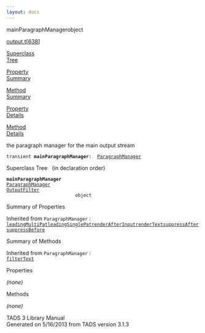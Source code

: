 ```yaml
---
layout: docs
---
```

<span class="title">mainParagraphManager</span><span class="type">object</span>

[output.t](../file/output.t.html)\[[638](../source/output.t.html#638)\]

[Superclass  
Tree](#_SuperClassTree_)

[Property  
Summary](#_PropSummary_)

[Method  
Summary](#_MethodSummary_)

[Property  
Details](#_Properties_)

[Method  
Details](#_Methods_)

<div class="fdesc">

the paragraph manager for the main output stream

`transient `**`mainParagraphManager`**` :   `[`ParagraphManager`](../object/ParagraphManager.html)

</div>

<span id="_SuperClassTree_"></span>

<div class="mjhd">

<span class="hdln">Superclass Tree</span>   (in declaration order)

</div>

**`mainParagraphManager`**  
[`ParagraphManager`](../object/ParagraphManager.html)  
[`OutputFilter`](../object/OutputFilter.html)  
`                         object`  
<span id="_PropSummary_"></span>

<div class="mjhd">

<span class="hdln">Summary of Properties</span>  

</div>



Inherited from `ParagraphManager` :  
[`leadingMultiPat`](../object/ParagraphManager.html#leadingMultiPat)[`leadingSinglePat`](../object/ParagraphManager.html#leadingSinglePat)[`renderAfterInput`](../object/ParagraphManager.html#renderAfterInput)[`renderText`](../object/ParagraphManager.html#renderText)[`suppressAfter`](../object/ParagraphManager.html#suppressAfter)[`suppressBefore`](../object/ParagraphManager.html#suppressBefore)



<span id="_MethodSummary_"></span>

<div class="mjhd">

<span class="hdln">Summary of Methods</span>  

</div>



Inherited from `ParagraphManager` :  
[`filterText`](../object/ParagraphManager.html#filterText)



<span id="_Properties_"></span>

<div class="mjhd">

<span class="hdln">Properties</span>  

</div>

*(none)* <span id="_Methods_"></span>

<div class="mjhd">

<span class="hdln">Methods</span>  

</div>

*(none)*

<div class="ftr">

TADS 3 Library Manual  
Generated on 5/16/2013 from TADS version 3.1.3

</div>
